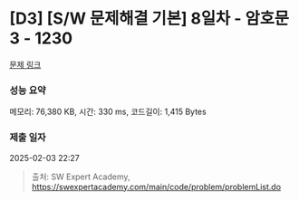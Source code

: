 # [D3] [S/W 문제해결 기본] 8일차 - 암호문3 - 1230 

[문제 링크](https://swexpertacademy.com/main/code/problem/problemDetail.do?contestProbId=AV14zIwqAHwCFAYD) 

### 성능 요약

메모리: 76,380 KB, 시간: 330 ms, 코드길이: 1,415 Bytes

### 제출 일자

2025-02-03 22:27



> 출처: SW Expert Academy, https://swexpertacademy.com/main/code/problem/problemList.do